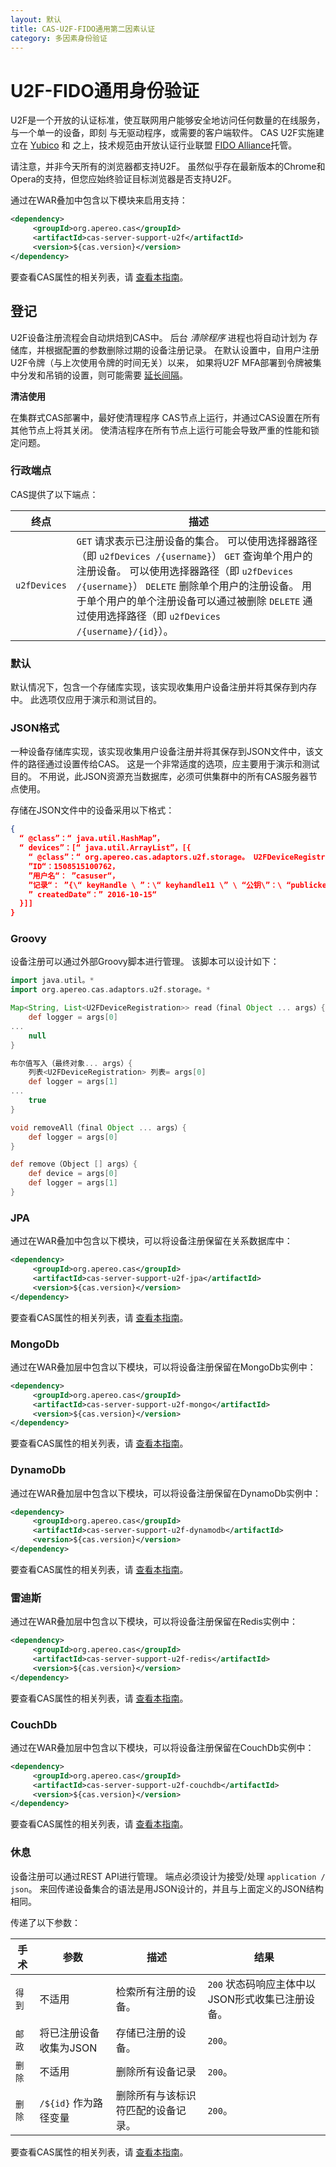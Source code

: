 ```yaml
---
layout: 默认
title: CAS-U2F-FIDO通用第二因素认证
category: 多因素身份验证
---
```


# U2F-FIDO通用身份验证

U2F是一个开放的认证标准，使互联网用户能够安全地访问任何数量的在线服务，与一个单一的设备，即刻 与无驱动程序，或需要的客户端软件。 CAS U2F实施建立在 [Yubico](https://www.yubico.com/about/background/fido/) 和 之上，技术规范由开放认证行业联盟 [FIDO Alliance](https://fidoalliance.org/)托管。

请注意，并非今天所有的浏览器都支持U2F。 虽然似乎存在最新版本的Chrome和 Opera的支持，但您应始终验证目标浏览器是否支持U2F。

通过在WAR叠加中包含以下模块来启用支持：

```xml
<dependency>
     <groupId>org.apereo.cas</groupId>
     <artifactId>cas-server-support-u2f</artifactId>
     <version>${cas.version}</version>
</dependency>
```

要查看CAS属性的相关列表，请 [查看本指南](../configuration/Configuration-Properties.html#fido-u2f)。

## 登记

U2F设备注册流程会自动烘焙到CAS中。 后台 *清除程序* 进程也将自动计划为 存储库，并根据配置的参数删除过期的设备注册记录。 在默认设置中，自用户注册U2F令牌（与上次使用令牌的时间无关）以来， 如果将U2F MFA部署到令牌被集中分发和吊销的设置，则可能需要 [延长间隔](../configuration/Configuration-Properties.html#fido-u2f)。

<div class="alert alert-warning"><strong>清洁使用</strong><p>在集群式CAS部署中，最好使清理程序 
CAS节点上运行，并通过CAS设置在所有其他节点上将其关闭。 使清洁程序在所有节点上运行可能会导致严重的性能和锁定问题。</p></div>

### 行政端点

CAS提供了以下端点：

| 终点           | 描述                                                                                                                                                                                                                |
| ------------ | ----------------------------------------------------------------------------------------------------------------------------------------------------------------------------------------------------------------- |
| `u2fDevices` | `GET` 请求表示已注册设备的集合。 可以使用选择器路径（即 `u2fDevices /{username}`） `GET` 查询单个用户的注册设备。 可以使用选择器路径（即 `u2fDevices /{username}`） `DELETE` 删除单个用户的注册设备。 用于单个用户的单个注册设备可以通过被删除 `DELETE` 通过使用选择路径（即 `u2fDevices /{username}/{id}`）。 |

### 默认

默认情况下，包含一个存储库实现，该实现收集用户设备注册并将其保存到内存中。 此选项仅应用于演示和测试目的。

### JSON格式

一种设备存储库实现，该实现收集用户设备注册并将其保存到JSON文件中，该文件的路径通过设置传给CAS。 这是一个非常适度的选项，应主要用于演示和测试目的。 不用说，此JSON资源充当数据库，必须可供集群中的所有CAS服务器节点使用。

存储在JSON文件中的设备采用以下格式：

```json
{
  “ @class”：“ java.util.HashMap”，
  “ devices”：[“ java.util.ArrayList”，[{
    “ @class”：“ org.apereo.cas.adaptors.u2f.storage。 U2FDeviceRegistration “
    ”ID“：1508515100762，
    ”用户名“： ”casuser“，
    ”记录“： ”{\“ keyHandle \ ”：\“ keyhandle11 \” \ “公钥\”：\ “publickey1 \”， \“ counter \”：1，\“ compromised \”：false}“，
    ” createdDate“：” 2016-10-15“
  }]]
}
```

### Groovy

设备注册可以通过外部Groovy脚本进行管理。 该脚本可以设计如下：

```groovy
import java.util。*
import org.apereo.cas.adaptors.u2f.storage。*

Map<String, List<U2FDeviceRegistration>> read（final Object ... args）{
    def logger = args[0]
...
    null
}

布尔值写入（最终对象... args）{
    列表<U2FDeviceRegistration> 列表= args[0]
    def logger = args[1]
...
    true
}

void removeAll（final Object ... args）{
    def logger = args[0]
}          

def remove（Object [] args）{
    def device = args[0]
    def logger = args[1]
}
```

### JPA

通过在WAR叠加中包含以下模块，可以将设备注册保留在关系数据库中：

```xml
<dependency>
     <groupId>org.apereo.cas</groupId>
     <artifactId>cas-server-support-u2f-jpa</artifactId>
     <version>${cas.version}</version>
</dependency>
```

要查看CAS属性的相关列表，请 [查看本指南](../configuration/Configuration-Properties.html#fido-u2f-jpa)。

### MongoDb

通过在WAR叠加层中包含以下模块，可以将设备注册保留在MongoDb实例中：

```xml
<dependency>
     <groupId>org.apereo.cas</groupId>
     <artifactId>cas-server-support-u2f-mongo</artifactId>
     <version>${cas.version}</version>
</dependency>
```

要查看CAS属性的相关列表，请 [查看本指南](../configuration/Configuration-Properties.html#fido-u2f-mongodb)。

### DynamoDb

通过在WAR叠加层中包含以下模块，可以将设备注册保留在DynamoDb实例中：

```xml
<dependency>
     <groupId>org.apereo.cas</groupId>
     <artifactId>cas-server-support-u2f-dynamodb</artifactId>
     <version>${cas.version}</version>
</dependency>
```

要查看CAS属性的相关列表，请 [查看本指南](../configuration/Configuration-Properties.html#fido-u2f-dynamodb)。

### 雷迪斯

通过在WAR叠加层中包含以下模块，可以将设备注册保留在Redis实例中：

```xml
<dependency>
     <groupId>org.apereo.cas</groupId>
     <artifactId>cas-server-support-u2f-redis</artifactId>
     <version>${cas.version}</version>
</dependency>
```

要查看CAS属性的相关列表，请 [查看本指南](../configuration/Configuration-Properties.html#fido-u2f-redis)。

### CouchDb

通过在WAR叠加层中包含以下模块，可以将设备注册保留在CouchDb实例中：

```xml
<dependency>
     <groupId>org.apereo.cas</groupId>
     <artifactId>cas-server-support-u2f-couchdb</artifactId>
     <version>${cas.version}</version>
</dependency>
```

要查看CAS属性的相关列表，请 [查看本指南](../configuration/Configuration-Properties.html#fido-u2f-couchdb)。

### 休息

设备注册可以通过REST API进行管理。 端点必须设计为接受/处理 `application / json`。 来回传递设备集合的语法是用JSON设计的，并且与上面定义的JSON结构相同。

传递了以下参数：

| 手术   | 参数               | 描述                | 结果                            |
| ---- | ---------------- | ----------------- | ----------------------------- |
| `得到` | 不适用              | 检索所有注册的设备。        | `200` 状态码响应主体中以JSON形式收集已注册设备。 |
| `邮政` | 将已注册设备收集为JSON    | 存储已注册的设备。         | `200`。                        |
| `删除` | 不适用              | 删除所有设备记录          | `200`。                        |
| `删除` | `/${id}`  作为路径变量 | 删除所有与该标识符匹配的设备记录。 | `200`。                        |

要查看CAS属性的相关列表，请 [查看本指南](../configuration/Configuration-Properties.html#fido-u2f-rest)。
